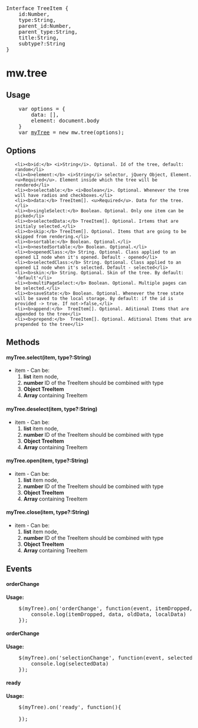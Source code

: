 <pre>
Interface TreeItem {
    id:Number,
    type:String,
    parent_id:Number,
    parent_type:String,
    title:String,
    subtype?:String
}
</pre>
<h1>mw.tree</h1>
<h2>Usage</h2>
<pre>
    var options = {
        data: [],
        element: document.body
    }
    var <u>myTree</u> = new mw.tree(options);
</pre>
<h2>Options</h2>
<ul>

    <li><b>id:</b> <i>String</i>. Optional. Id of the tree, default: random</li>
    <li><b>element:</b> <i>String</i> selector, jQuery Object, Element. <u>Required</u>. Element inside which the tree will be rendered</li>
    <li><b>selectable:</b> <i>Boolean</i>. Optional. Whenever the tree will have radios and checkboxes.</li>
    <li><b>data:</b> TreeItem[]. <u>Required</u>. Data for the tree.</li>
    <li><b>singleSelect:</b> Boolean. Optional. Only one item can be picked</li>
    <li><b>selectedData:</b> TreeItem[]. Optional. Irtems that are initialy selected.</li>
    <li><b>skip:</b> TreeItem[]. Optional. Items that are going to be skipped from rendering.</li>
    <li><b>sortable:</b> Boolean. Optional.</li>
    <li><b>nestedSortable:</b> Boolean. Optional.</li>
    <li><b>openedClass:</b> String. Optional. Class applied to an opened LI node when it's opened. Default - opened</li>
    <li><b>selectedClass:</b> String. Optional. Class applied to an opened LI node when it's selected. Default - selected</li>
    <li><b>skin:</b> String. Optional. Skin of the tree. By default: 'default'</li>
    <li><b>multiPageSelect:</b> Boolean. Optional. Multiple pages can be selected.</li>
    <li><b>saveState:</b> Boolean. Optional. Whenever the tree state will be saved to the local storage. By default: if the id is provided -> true. If not->false,</li>
    <li><b>append:</b>  TreeItem[]. Optional. Aditional Items that are appended to the tree</li>
    <li><b>prepend:</b>  TreeItem[]. Optional. Aditional Items that are prepended to the tree</li>
</ul>

<h2>Methods</h2>

<h4>myTree.select(item, type?:String) </h4>
<ul>
    <li>item - Can be:
    <ol>
        <li><b>list</b> item node, </li>
        <li><b>number</b> ID of the TreeItem should be combined with type</li>
        <li><b>Object TreeItem</b></li>
        <li><b>Array </b> containing TreeItem</li>
    </ol>
    </li>
</ul>

<h4>myTree.deselect(item, type?:String) </h4>
<ul>
    <li>item - Can be:
    <ol>
        <li><b>list</b> item node, </li>
        <li><b>number</b> ID of the TreeItem should be combined with type</li>
        <li><b>Object TreeItem</b></li>
        <li><b>Array </b> containing TreeItem</li>
    </ol>
    </li>
</ul>

<h4>myTree.open(item, type?:String) </h4>
<ul>
    <li>item - Can be:
    <ol>
        <li><b>list</b> item node, </li>
        <li><b>number</b> ID of the TreeItem should be combined with type</li>
        <li><b>Object TreeItem</b></li>
        <li><b>Array </b> containing TreeItem</li>
    </ol>
    </li>
</ul>

<h4>myTree.close(item, type?:String) </h4>
<ul>
    <li>item - Can be:
    <ol>
        <li><b>list</b> item node, </li>
        <li><b>number</b> ID of the TreeItem should be combined with type</li>
        <li><b>Object TreeItem</b></li>
        <li><b>Array </b> containing TreeItem</li>
    </ol>
    </li>
</ul>

<h2>Events</h2>

<h4>orderChange</h4>

<b>Usage: </b>
<pre>
    $(myTree).on('orderChange', function(event, itemDropped, data, oldData, localData){
        console.log(itemDropped, data, oldData, localData)
    });
</pre>

<h4>orderChange</h4>

<b>Usage: </b>
<pre>
    $(myTree).on('selectionChange', function(event, selectedData){
        console.log(selectedData)
    });
</pre>

<h4>ready</h4>

<b>Usage: </b>
<pre>
    $(myTree).on('ready', function(){

    });
</pre>
